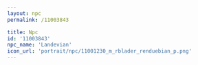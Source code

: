 ```yaml
---
layout: npc
permalink: /11003843

title: Npc
id: '11003843'
npc_name: 'Landevian'
icon_url: 'portrait/npc/11001230_m_rblader_renduebian_p.png'
---
```

